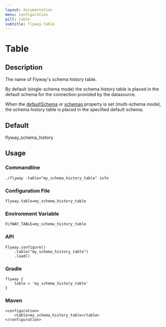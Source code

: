 ```yaml
---
layout: documentation
menu: configuration
pill: table
subtitle: flyway.table
---
```


# Table

## Description
The name of Flyway's schema history table.

By default (single-schema mode) the schema history table is placed in the default schema for the connection provided by the datasource.

When the [defaultSchema](/documentation/configuration/defaultSchema) or [schemas](/documentation/configuration/schemas) property is set (multi-schema mode), the schema history table is placed in the specified default schema.

## Default
flyway_schema_history

## Usage

### Commandline
```
./flyway -table="my_schema_history_table" info
```

### Configuration File
```
flyway.table=my_schema_history_table
```

### Environment Variable
```
FLYWAY_TABLE=my_schema_history_table
```

### API
```
Flyway.configure()
    .table("my_schema_history_table")
    .load()
```

### Gradle
```
flyway {
    table = 'my_schema_history_table'
}
```

### Maven
```
<configuration>
    <table>my_schema_history_table</table>
</configuration>
```